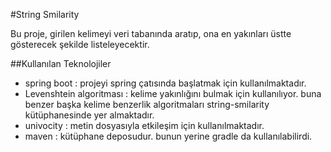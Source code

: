 #String Smilarity

Bu proje, girilen kelimeyi veri tabanında aratıp, ona en yakınları üstte gösterecek şekilde listeleyecektir.

##Kullanılan Teknolojiler
* spring boot             :   projeyi spring çatısında başlatmak için kullanılmaktadır.
* Levenshtein algoritması :   kelime yakınlığını bulmak için kullanılıyor. buna benzer başka kelime benzerlik algoritmaları string-smilarity kütüphanesinde yer almaktadır.
* univocity               :   metin dosyasıyla etkileşim için kullanılmaktadır.
* maven                   :   kütüphane deposudur. bunun yerine gradle da kullanılabilirdi.


